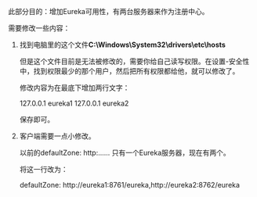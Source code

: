 此部分目的：增加Eureka可用性，有两台服务器来作为注册中心。

需要修改一些内容：

1. 找到电脑里的这个文件**C:\Windows\System32\drivers\etc\hosts**

   但是这个文件目前是无法被修改的，需要你给自己读写权限。在设置-安全性中，找到权限最少的那个用户，然后把所有权限都给他，就可以修改了。

   修改内容为在最底下增加两行文字：

   127.0.0.1 eureka1
   127.0.0.1 eureka2

   保存即可。

2. 客户端需要一点小修改。

   以前的defaultZone: http:......  只有一个Eureka服务器，现在有两个。

   将这一行改为：

   defaultZone: http://eureka1:8761/eureka,http://eureka2:8762/eureka